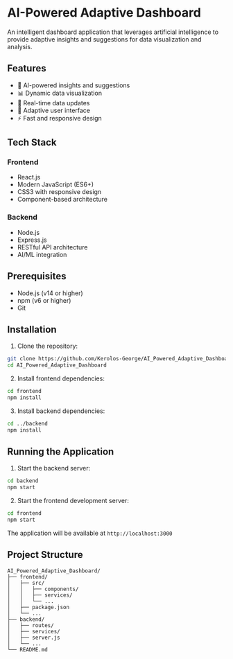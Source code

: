 # AI-Powered Adaptive Dashboard

An intelligent dashboard application that leverages artificial intelligence to provide adaptive insights and suggestions for data visualization and analysis.

## Features

- 🤖 AI-powered insights and suggestions
- 📊 Dynamic data visualization
- 🔄 Real-time data updates
- 🎯 Adaptive user interface
- ⚡ Fast and responsive design

## Tech Stack

### Frontend
- React.js
- Modern JavaScript (ES6+)
- CSS3 with responsive design
- Component-based architecture

### Backend
- Node.js
- Express.js
- RESTful API architecture
- AI/ML integration

## Prerequisites

- Node.js (v14 or higher)
- npm (v6 or higher)
- Git

## Installation

1. Clone the repository:
```bash
git clone https://github.com/Kerolos-George/AI_Powered_Adaptive_Dashboard.git
cd AI_Powered_Adaptive_Dashboard
```

2. Install frontend dependencies:
```bash
cd frontend
npm install
```

3. Install backend dependencies:
```bash
cd ../backend
npm install
```

## Running the Application

1. Start the backend server:
```bash
cd backend
npm start
```

2. Start the frontend development server:
```bash
cd frontend
npm start
```

The application will be available at `http://localhost:3000`

## Project Structure

```
AI_Powered_Adaptive_Dashboard/
├── frontend/
│   ├── src/
│   │   ├── components/
│   │   ├── services/
│   │   └── ...
│   ├── package.json
│   └── ...
├── backend/
│   ├── routes/
│   ├── services/
│   ├── server.js
│   └── ...
└── README.md
```
